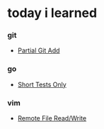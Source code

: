 # today i learned

### git
* [Partial Git Add](git/partial-git-add.md)

### go
* [Short Tests Only](go/short-tests-only.md)  

### vim
* [Remote File Read/Write](vim/remote-file-read-write.md)
